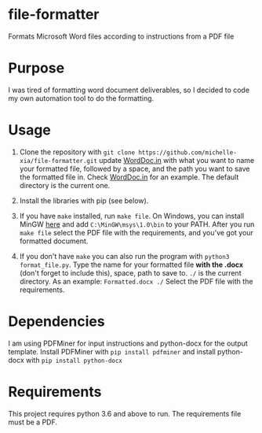 # file-formatter
Formats Microsoft Word files according to instructions from a PDF file

# Purpose
I was tired of formatting word document deliverables, so I decided to code my own automation tool to do the formatting.

# Usage
1) Clone the repository with `git clone https://github.com/michelle-xia/file-formatter.git` update [WordDoc.in](WordDoc.in) with what you want to name your formatted file, followed by a space, and the path you want to save the formatted file in. Check [WordDoc.in](WordDoc.in) for an example. The default directory is the current one.

2) Install the libraries with pip (see below).

3) If you have `make` installed, run `make file`. On Windows, you can install MinGW [here](https://sourceforge.net/projects/mingw/files/latest/download?source=files) and add `C:\MinGW\msys\1.0\bin` to your PATH. After you run `make file` select the PDF file with the requirements, and you've got your formatted document.

4) If you don't have `make` you can also run the program with `python3 format_file.py`. Type the name for your formatted file **with the .docx** (don't forget to include this), space, path to save to. `./` is the current directory. As an example: ```Formatted.docx ./``` Select the PDF file with the requirements.

# Dependencies
I am using PDFMiner for input instructions and python-docx for the output template. Install PDFMiner with `pip install pdfminer` and install python-docx with 
`pip install python-docx`

# Requirements
This project requires python 3.6 and above to run. The requirements file must be a PDF.

